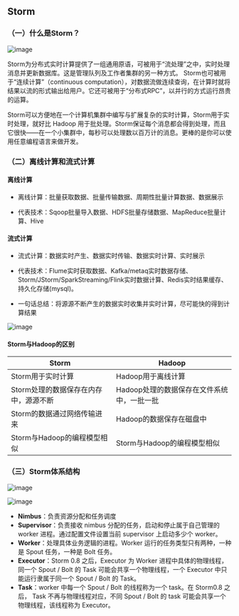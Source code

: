 ## Storm

### （一）什么是Storm？

![image](https://github.com/MrQuJL/hadoop-guide/blob/master/21-Storm基础/imgs/storm-log.png)

Storm为分布式实时计算提供了一组通用原语，可被用于“流处理”之中，实时处理消息并更新数据库。这是管理队列及工作者集群的另一种方式。 Storm也可被用于“连续计算”（continuous computation），对数据流做连续查询，在计算时就将结果以流的形式输出给用户。它还可被用于“分布式RPC”，以并行的方式运行昂贵的运算。 

Storm可以方便地在一个计算机集群中编写与扩展复杂的实时计算，Storm用于实时处理，就好比 Hadoop 用于批处理。Storm保证每个消息都会得到处理，而且它很快——在一个小集群中，每秒可以处理数以百万计的消息。更棒的是你可以使用任意编程语言来做开发。

### （二）离线计算和流式计算

#### 离线计算

* 离线计算：批量获取数据、批量传输数据、周期性批量计算数据、数据展示

* 代表技术：Sqoop批量导入数据、HDFS批量存储数据、MapReduce批量计算、Hive

#### 流式计算

* 流式计算：数据实时产生、数据实时传输、数据实时计算、实时展示

* 代表技术：Flume实时获取数据、Kafka/metaq实时数据存储、Storm/JStorm/SparkStreaming/Flink实时数据计算、Redis实时结果缓存、持久化存储(mysql)。

* 一句话总结：将源源不断产生的数据实时收集并实时计算，尽可能快的得到计算结果

![image](https://github.com/MrQuJL/hadoop-guide/blob/master/21-Storm基础/imgs/water.png)

#### Storm与Hadoop的区别

Storm | Hadoop
---|---
Storm用于实时计算 | Hadoop用于离线计算
Storm处理的数据保存在内存中，源源不断 | Hadoop处理的数据保存在文件系统中，一批一批
Storm的数据通过网络传输进来 | Hadoop的数据保存在磁盘中
Storm与Hadoop的编程模型相似 | Storm与Hadoop的编程模型相似

### （三）Storm体系结构

![image](https://github.com/MrQuJL/hadoop-guide/blob/master/21-Storm基础/imgs/arc1.png)

![image](https://github.com/MrQuJL/hadoop-guide/blob/master/21-Storm基础/imgs/arc2.png)

* **Nimbus**：负责资源分配和任务调度
* **Supervisor**：负责接收 nimbus 分配的任务，启动和停止属于自己管理的 worker 进程。通过配置文件设置当前 supervisor 上启动多少个 worker。
* **Worker**：处理具体业务逻辑的进程。Worker 运行的任务类型只有两种，一种是 Spout 任务，一种是 Bolt 任务。
* **Executor**：Storm 0.8 之后，Executor 为 Worker 进程中具体的物理线程，同一个 Spout / Bolt 的 Task 可能会共享一个物理线程，一个 Executor 中只能运行隶属于同一个 Spout / Bolt 的 Task。
* **Task**：worker 中每一个 Spout / Bolt 的线程称为一个 task。在 Storm0.8 之后， Task 不再与物理线程对应，不同 Spout / Bolt 的 task 可能会共享一个物理线程，该线程称为 Executor。







